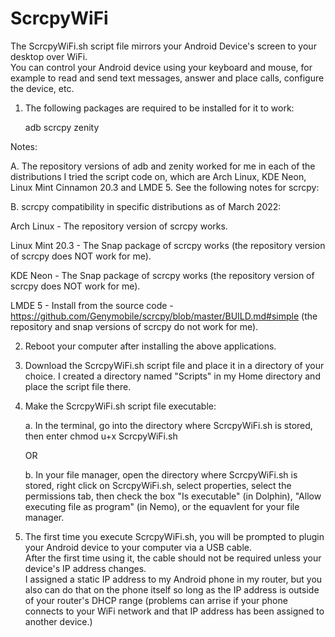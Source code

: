 # ScrcpyWiFi

The ScrcpyWiFi.sh script file mirrors your Android Device's screen to your desktop over WiFi.  
You can control your Android device using your keyboard and mouse, for example to read and send text messages, 
answer and place calls, configure the device, etc.


1.  The following packages are required to be installed for it to work:

    adb
    scrcpy
    zenity

Notes:

A.  The repository versions of adb and zenity worked for me in each of the distributions I tried the script code on,
which are Arch Linux, KDE Neon, Linux Mint Cinnamon 20.3 and LMDE 5.  See the following notes for scrcpy:

B.  scrcpy compatibility in specific distributions as of March 2022:

Arch Linux - The repository version of scrcpy works.

Linux Mint 20.3 -  The Snap package of scrcpy works (the repository version of scrcpy does NOT work for me).

KDE Neon -  The Snap package of scrcpy works (the repository version of scrcpy does NOT work for me).

LMDE 5 - Install from the source code - https://github.com/Genymobile/scrcpy/blob/master/BUILD.md#simple 
(the repository and snap versions of scrcpy do not work for me).


2.  Reboot your computer after installing the above applications.


3.  Download the ScrcpyWiFi.sh script file and place it in a directory of your choice.  I created a directory named "Scripts" in my Home directory and place the script file there.


4.  Make the ScrcpyWiFi.sh script file executable:

    a.  In the terminal, go into the directory where ScrcpyWiFi.sh is stored, then enter chmod u+x ScrcpyWiFi.sh
    
    OR
    
    b.  In your file manager, open the directory where ScrcpyWiFi.sh is stored, right click on ScrcpyWiFi.sh, select properties, select the permissions tab, then check the box "Is executable" (in Dolphin), "Allow executing file as program" (in Nemo), or the equavlent for your file manager.


5.  The first time you execute ScrcpyWiFi.sh, you will be prompted to plugin your Android device to your computer via a USB cable.  
After the first time using it, the cable should not be required unless your device's IP address changes.  
I assigned a static IP address to my Android phone in my router, but you also can do that on the phone itself so long as the 
IP address is outside of your router's DHCP range (problems can arrise if your phone connects to your WiFi network and that 
IP address has been assigned to another device.)
